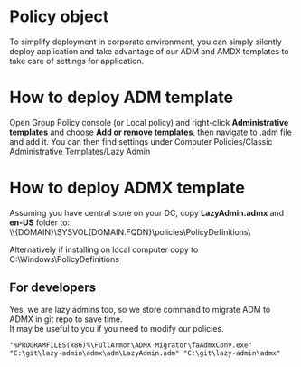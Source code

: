 # Policy object

To simplify deployment in corporate environment, you can simply silently deploy application and take advantage of our ADM and AMDX templates to take care of settings for application.

# How to deploy ADM template

Open Group Policy console (or Local policy) and right-click **Administrative templates** and choose **Add or remove templates**, then navigate to .adm file and add it. You can then find settings under Computer Policies/Classic Administrative Templates/Lazy Admin

# How to deploy ADMX template

Assuming you have central store on your DC, copy **LazyAdmin.admx** and **en-US** folder to:  
\\\\{DOMAIN}\SYSVOL\{DOMAIN.FQDN}\policies\PolicyDefinitions\

Alternatively if installing on local computer copy to C:\Windows\PolicyDefinitions

## For developers

Yes, we are lazy admins too, so we store command to migrate ADM to ADMX in git repo to save time.  
It may be useful to you if you need to modify our policies.

`"%PROGRAMFILES(x86)%\FullArmor\ADMX Migrator\faAdmxConv.exe" "C:\git\lazy-admin\admx\adm\LazyAdmin.adm" "C:\git\lazy-admin\admx"`